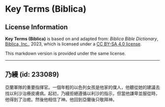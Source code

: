 # Key Terms (Biblica)

## License Information

**Key Terms (Biblica)** is based on and adapted from: _Biblica Bible Dictionary_, [Biblica, Inc.](https://www.biblica.com/), 2023, which is licensed under a [CC BY-SA 4.0 license](https://creativecommons.org/licenses/by-sa/4.0/legalcode.en).

This markdown version is provided under the same license.



--------------------------------

## 乃縵 (id: 233089)

亞蘭軍隊的重要指揮官。一個年輕的以色列女孩是他家的僕人，他聽從她的建議去找以利沙治療皮膚病。起初，乃縵拒絕遵循以利沙的指示，但當他謙卑並服從時，他得到了治癒。然後他相信了神。他回到亞蘭後只敬拜神。



